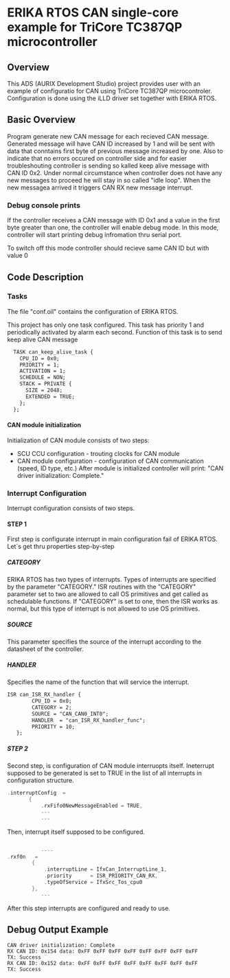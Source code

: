 # ERIKA RTOS CAN single-core example for TriCore TC387QP microcontroller
## Overview
This ADS (AURIX Development Studio) project provides user with an example of configuratio for CAN using TriCore TC387QP microcontroler. Configuration is done using the iLLD driver set together with ERIKA RTOS.

## Basic Overview

Program generate new CAN message for each recieved CAN message. Generated message will have CAN ID increased by 1 and will be sent with data that conntains first byte of previous message increased by one. Also to indicate that no errors occured on controller side and for easier troubleshouting controller is sending so kalled keep alive message with CAN ID 0x2. Under normal circumstance when controller does not have any new messages to proceed he will stay in so called "idle loop". When the new messagea arrived it triggers CAN RX new message interrupt.

### Debug console prints
If the controller receives a CAN message with ID 0x1 and a value in the first byte greater than one, the controller will enable debug mode. In this mode, controller will start printing debug infromation thru serial port.

To switch off this mode controller should recieve same CAN ID but with value 0

## Code Description
### Tasks
The file "conf.oil" contains the configuration of ERIKA RTOS.

This project has only one task configured. This task has priority 1 and periodically activated by alarm each second. Function of this task is to send keep alive CAN message

```xml
  TASK can_keep_alive_task {
    CPU_ID = 0x0;
    PRIORITY = 1;
    ACTIVATION = 1;
    SCHEDULE = NON;
    STACK = PRIVATE {
      SIZE = 2048;
      EXTENDED = TRUE;
    };
  };
```
#### CAN module initialization
Initialization of CAN module consists of two steps:
* SCU CCU configuration - trouting clocks for CAN module
* CAN module configuration - configuration of CAN communication (speed, ID type, etc.)
After module is initialized controller will print: "CAN driver initialization: Complete."

### Interrupt Configuration
Interrupt configuration consists of two steps.

#### STEP 1
First step is configurate interrupt in main configuration fail of ERIKA RTOS. Let`s get thru properties step-by-step
##### CATEGORY
ERIKA RTOS has two types of interrupts. Types of interrupts are specified by the parameter "CATEGORY." ISR routines with the "CATEGORY" parameter set to two are allowed to call OS primitives and get called as schedulable functions. If "CATEGORY" is set to one, then the ISR works as normal, but this type of interrupt is not allowed to use OS primitives.

##### SOURCE
This parameter specifies the source of the interrupt according to the datasheet of the controller.

##### HANDLER
Specifies the name of the function that will service the interrupt.

```xml
ISR can_ISR_RX_handler {
		CPU_ID = 0x0;
		CATEGORY = 2;
		SOURCE = "CAN_CAN0_INT0";
		HANDLER  = "can_ISR_RX_handler_func";
		PRIORITY = 10;
   };
```
##### STEP 2
Second step, is configuration of CAN module interruopts itself. Ineterrupt supposed to be generated is set to TRUE in the list of all interrupts in configuration structure.

```C
.interruptConfig  =
       {
           .rxFifo0NewMessageEnabled = TRUE,
           ---
           ---
```
Then, interrupt itself supposed to be configured.
```C

           ----
.rxf0n   =
        {
            .interruptLine = IfxCan_InterruptLine_1,
            .priority      = ISR_PRIORITY_CAN_RX,
            .typeOfService = IfxSrc_Tos_cpu0
        },
           ---
```           
After this step interrupts are configured and ready to use.

## Debug Output Example
```
CAN driver initialization: Complete
RX CAN ID: 0x154 data: 0xFF 0xFF 0xFF 0xFF 0xFF 0xFF 0xFF 0xFF
TX: Success
RX CAN ID: 0x152 data: 0xFF 0xFF 0xFF 0xFF 0xFF 0xFF 0xFF 0xFF
TX: Success
```